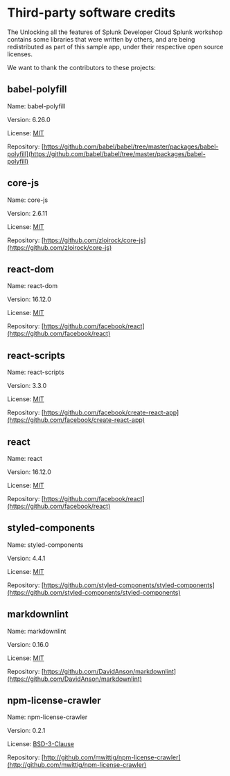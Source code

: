 
# Third-party software credits

The Unlocking all the features of Splunk Developer Cloud Splunk workshop contains some libraries that were written by others, and are being redistributed as part of this sample app, under their respective open source licenses.

We want to thank the contributors to these projects:

## babel-polyfill

Name: babel-polyfill

Version: 6.26.0

License: [MIT](https://github.com/babel/babel/tree/master/packages/babel-polyfill)

Repository: [https://github.com/babel/babel/tree/master/packages/babel-polyfill](https://github.com/babel/babel/tree/master/packages/babel-polyfill)

## core-js

Name: core-js

Version: 2.6.11

License: [MIT](https://github.com/zloirock/core-js/raw/master/LICENSE)

Repository: [https://github.com/zloirock/core-js](https://github.com/zloirock/core-js)

## react-dom

Name: react-dom

Version: 16.12.0

License: [MIT](https://github.com/facebook/react/raw/master/LICENSE)

Repository: [https://github.com/facebook/react](https://github.com/facebook/react)

## react-scripts

Name: react-scripts

Version: 3.3.0

License: [MIT](https://github.com/facebook/create-react-app/raw/master/LICENSE)

Repository: [https://github.com/facebook/create-react-app](https://github.com/facebook/create-react-app)

## react

Name: react

Version: 16.12.0

License: [MIT](https://github.com/facebook/react/raw/master/LICENSE)

Repository: [https://github.com/facebook/react](https://github.com/facebook/react)

## styled-components

Name: styled-components

Version: 4.4.1

License: [MIT](https://github.com/styled-components/styled-components)

Repository: [https://github.com/styled-components/styled-components](https://github.com/styled-components/styled-components)

## markdownlint

Name: markdownlint

Version: 0.16.0

License: [MIT](https://github.com/DavidAnson/markdownlint/raw/master/LICENSE)

Repository: [https://github.com/DavidAnson/markdownlint](https://github.com/DavidAnson/markdownlint)

## npm-license-crawler

Name: npm-license-crawler

Version: 0.2.1

License: [BSD-3-Clause](http://github.com/mwittig/npm-license-crawler/raw/master/LICENSE)

Repository: [http://github.com/mwittig/npm-license-crawler](http://github.com/mwittig/npm-license-crawler)
